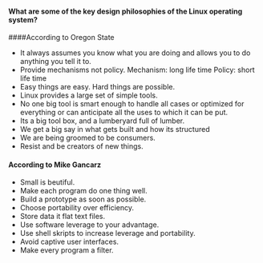 #### What are some of the key design philosophies of the Linux operating system?

####According to Oregon State
* It always assumes you know what you are doing and allows you to do anything you tell it to.
* Provide mechanisms not policy.
Mechanism: long life time
Policy: short life time
* Easy things are easy. Hard things are possible.
* Linux provides a large set of simple tools.
* No one big tool is smart enough to handle all cases or optimized for everything or can anticipate all the uses to which it can be put.
* Its a big tool box, and a lumberyard full of lumber.
* We get a big say in what gets built and how its structured
* We are being groomed to be consumers.
* Resist and be creators of new things.

#### According to Mike Gancarz
* Small is beutiful.
* Make each program do one thing well.
* Build a prototype as soon as possible.
* Choose portability over efficiency.
* Store data it flat text files.
* Use software leverage to your advantage.
* Use shell skripts to increase leverage and portability.
* Avoid captive user interfaces.
* Make every program a filter.